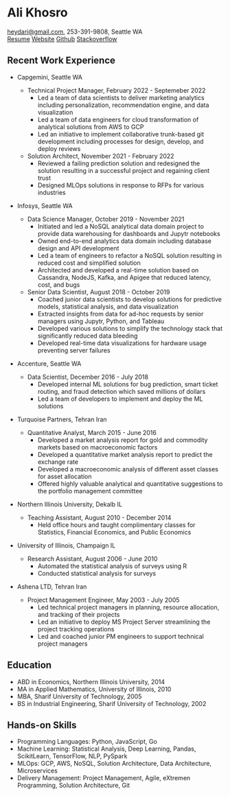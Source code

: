 # Ali Khosro

heydari@gmail.com, 253-391-9808, Seattle WA <br>
[Resume](https://storage.googleapis.com/khosro/index.html)
[Website](https://storage.googleapis.com/khosro/index.html)
[Github](https://github.com/alan-khosro)
[Stackoverflow](https://stackoverflow.com/users/5078847/ali-khosro)

## Recent Work Experience

-   Capgemini, Seattle WA

    -   Technical Project Manager, February 2022 - Septemeber 2022
        -   Led a team of data scientists to deliver marketing analytics including personalization, recommendation engine, and data visualization
        -   Led a team of data engineers for cloud transformation of analytical solutions from AWS to GCP
        -   Led an initiative to implement collaborative trunk-based git development including processes for design, develop, and deploy reviews
    -   Solution Architect, November 2021 - February 2022
        -   Reviewed a failing prediction solution and redesigned the solution resulting in a successful project and regaining client trust
        -   Designed MLOps solutions in response to RFPs for various industries

-   Infosys, Seattle WA

    -   Data Science Manager, October 2019 - November 2021
        -   Initiated and led a NoSQL analytical data domain project to provide data warehousing for dashboards and Jupytr notebooks
        -   Owned end-to-end analytics data domain including database design and API development
        -   Led a team of engineers to refactor a NoSQL solution resulting in reduced cost and simplified solution
        -   Architected and developed a real-time solution based on Cassandra, NodeJS, Kafka, and Apigee that reduced latency, cost, and bugs
    -   Senior Data Scientist, August 2018 - October 2019
        -   Coached junior data scientists to develop solutions for predictive models, statistical analysis, and data visualization
        -   Extracted insights from data for ad-hoc requests by senior managers using Jupytr, Python, and Tableau
        -   Developed various solutions to simplify the technology stack that significantly reduced data bleeding
        -   Developed real-time data visualizations for hardware usage preventing server failures

-   Accenture, Seattle WA

    -   Data Scientist, December 2016 - July 2018
        -   Developed internal ML solutions for bug prediction, smart ticket routing, and fraud detection which saved millions of dollars
        -   Led a team of developers to implement and deploy the ML solutions

-   Turquoise Partners, Tehran Iran

    -   Quantitative Analyst, March 2015 - June 2016
        -   Developed a market analysis report for gold and commodity markets based on macroeconomic factors
        -   Developed a quantitative market analysis report to predict the exchange rate
        -   Developed a macroeconomic analysis of different asset classes for asset allocation
        -   Offered highly valuable analytical and quantitative suggestions to the portfolio management committee

-   Northern Illinois University, Dekalb IL

    -   Teaching Assistant, August 2010 - December 2014
        -   Held office hours and taught complimentary classes for Statistics, Financial Economics, and Public Economics

-   University of Illinois, Champaign IL

    -   Research Assistant, August 2006 - June 2010
        -   Automated the statistical analysis of surveys using R
        -   Conducted statistical analysis for surveys

-   Ashena LTD, Tehran Iran

    -   Project Management Engineer, May 2003 - July 2005
        -   Led technical project managers in planning, resource allocation, and tracking of their projects
        -   Led an initiative to deploy MS Project Server streamlining the project tracking operations
        -   Led and coached junior PM engineers to support technical project managers

## Education

-   ABD in Economics, Northern Illinois University, 2014
-   MA in Applied Mathematics, University of Illinois, 2010
-   MBA, Sharif University of Technology, 2005
-   BS in Industrial Engineering, Sharif University of Technology, 2002

## Hands-on Skills

-   Programming Languages: Python, JavaScript, Go
-   Machine Learning: Statistical Analysis, Deep Learning, Pandas, ScikitLearn, TensorFlow, NLP, PySpark
-   MLOps: GCP, AWS, NoSQL, Solution Architecture, Data Architecture, Microservices
-   Delivery Management: Project Management, Agile, eXtremen Programming, Solution Architecture, Git

